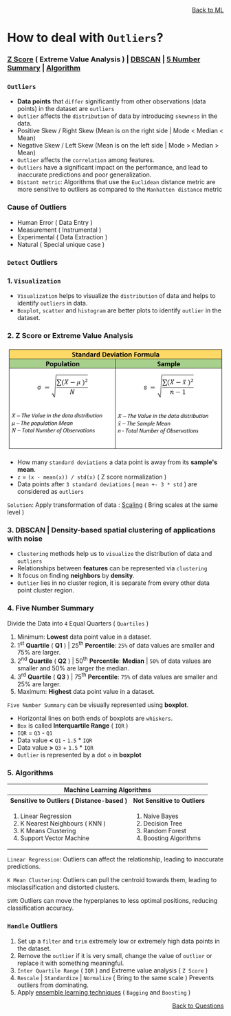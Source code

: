 <p align='right'><a align="right" href="https://github.com/KIRANKUMAR7296/Library/blob/main/Machine%20Learning/Machine%20Learning%20Models.md">Back to ML</a></p>

# How to deal with `Outliers`?

<h3><a href="#zscore">Z Score</a> ( Extreme Value Analysis ) | <a href="#dbscan">DBSCAN</a> | <a href="#summary">5 Number Summary</a> | <a href="#algo">Algorithm</a></h3>

### `Outliers`
- **Data points** that `differ` significantly from other observations (data points) in the dataset are `outliers`
- `Outlier` affects the `distribution` of data by introducing `skewness` in the data.
- Positive Skew / Right Skew (Mean is on the right side | Mode < Median < Mean)
- Negative Skew / Left Skew (Mean is on the left side | Mode > Median > Mean) 
- `Outlier` affects the `correlation` among features.
- `Outliers` have a significant impact on the performance, and lead to inaccurate predictions and poor generalization.
- `Distant metric`: Algorithms that use the `Euclidean` distance metric are more sensitive to outliers as compared to the `Manhatten distance` metric

### Cause of Outliers 

- Human Error ( Data Entry ) 
- Measurement ( Instrumental ) 
- Experimental ( Data Extraction ) 
- Natural ( Special unique case )

### `Detect` Outliers

### 1. `Visualization`

- `Visualization` helps to visualize the `distribution` of data and helps to identify `outliers` in data.
- `Boxplot`, `scatter` and `histogram` are better plots to identify `outlier` in the dataset.

<h3 name="zscore">2. Z Score or Extreme Value Analysis</h3>

![Standard Deviation](Image/Std.png)

- How many `standard deviations` a data point is away from its **sample's mean**.
- `z` = `(x - mean(x)) / std(x)` ( Z score normalization )
- Data points after `3 standard deviations` ( `mean +- 3 * std` ) are considered as `outliers`

`Solution`: Apply transformation of data : [Scaling](https://github.com/KIRANKUMAR7296/Library/blob/main/Data%20Science/Normalization%20vs%20Standardization.md) ( Bring scales at the same level )

<h3 name="dbscan">3. DBSCAN | Density-based spatial clustering of applications with noise</h3>

- `Clustering` methods help us to `visualize` the distribution of data and `outliers`
- Relationships between **features** can be represented via `clustering`
- It focus on finding **neighbors** by **density**.
- `Outlier` lies in no cluster region, it is separate from every other data point cluster region.

<h3 name="summary">4. Five Number Summary</h3>

Divide the Data into `4` Equal Quarters ( `Quartiles` ) 

1. Minimum: **Lowest** data point value in a dataset.
2. 1<sup>st</sup> **Quartile** ( **Q1** ) | 25<sup>th</sup> **Percentile**: `25%` of data values are smaller and 75% are larger.
3. 2<sup>nd</sup> **Quartile** ( **Q2** ) | 50<sup>th</sup> **Percentile**: **Median** | `50%` of data values are smaller and 50% are larger the median.
4. 3<sup>rd</sup> **Quartile** ( **Q3** ) | 75<sup>th</sup> **Percentile**: `75%` of data values are smaller and 25% are larger.
5. Maximum: **Highest** data point value in a dataset.

`Five Number Summary` can be visually represented using **boxplot**.
- Horizontal lines on both ends of boxplots are `whiskers`.
- `Box` is called **Interquartile Range** ( `IQR` )
- `IQR` = `Q3` - `Q1`
- Data value **<** `Q1` - `1.5` * `IQR`
- Data value **>** `Q3` + `1.5` * `IQR`
- `Outlier` is represented by a dot `o` in **boxplot**  

<h3 name="algo">5. Algorithms</h3>

<table>
  <tr>
    <th colspan="2">Machine Learning Algorithms</th>
  </tr>
  <tr>
    <th>Sensitive to Outliers ( Distance-based )</th>
    <th>Not Sensitive to Outliers</th>
  </tr>
   <tr>
    <td>
      <ol type="1">
        <li>Linear Regression</li>
        <li>K Nearest Neighbours ( KNN )</li>
        <li>K Means Clustering</li>
        <li>Support Vector Machine</li>
      </ol>
    </td>
    <td>
      <ol type="1">
        <li>Naive Bayes</li>
        <li>Decision Tree</li>
        <li>Random Forest</li>        
        <li>Boosting Algorithms</li>        
      </ol>
    </td>
  </tr>
</table>

`Linear Regression`: Outliers can affect the relationship, leading to inaccurate predictions.

`K Mean Clustering`: Outliers can pull the centroid towards them, leading to misclassification and distorted clusters.

`SVM`: Outliers can move the hyperplanes to less optimal positions, reducing classification accuracy.

### `Handle` Outliers

1. Set up a `filter` and `trim` extremely low or extremely high data points in the dataset.
2. Remove the `outlier` if it is very small, change the value of `outlier` or replace it with something meaningful.
3. `Inter Quartile Range` ( `IQR` ) and Extreme value analysis ( `Z Score` )
5. `Rescale` | `Standardize` | `Normalize` ( Bring to the same scale ) Prevents outliers from dominating.
6. Apply [ensemble learning techniques](https://github.com/KIRANKUMAR7296/Library/blob/main/Data%20Science/Supervised%20Learning/Ensemble%20Techniques.md) ( `Bagging` and `Boosting` )


<p align='right'><a align="right" href="https://github.com/KIRANKUMAR7296/Library/blob/main/Interview.md">Back to Questions</a></p>
